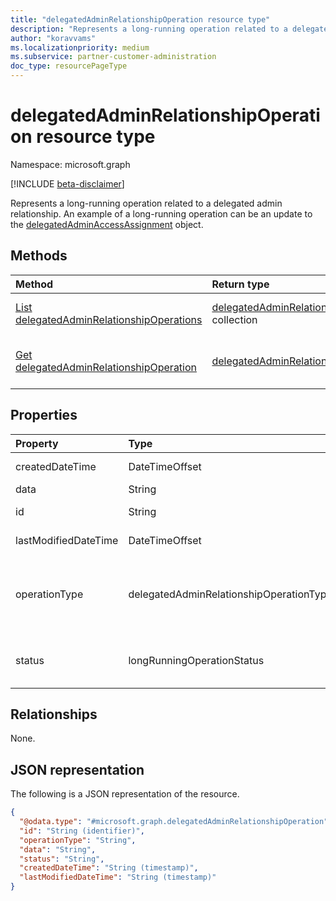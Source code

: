 ```yaml
---
title: "delegatedAdminRelationshipOperation resource type"
description: "Represents a long-running operation related to a delegated admin relationship."
author: "koravvams"
ms.localizationpriority: medium
ms.subservice: partner-customer-administration
doc_type: resourcePageType
---
```


# delegatedAdminRelationshipOperation resource type

Namespace: microsoft.graph

[!INCLUDE [beta-disclaimer](../../includes/beta-disclaimer.md)]

Represents a long-running operation related to a delegated admin relationship. An example of a long-running operation can be an update to the [delegatedAdminAccessAssignment](delegatedAdminAccessAssignment.md) object.

## Methods
|Method|Return type|Description|
|:---|:---|:---|
|[List delegatedAdminRelationshipOperations](../api/delegatedadminrelationship-list-operations.md)|[delegatedAdminRelationshipOperation](delegatedadminrelationshipoperation.md) collection|Get a list of the **delegatedAdminRelationshipOperation** objects and their properties.|
|[Get delegatedAdminRelationshipOperation](../api/delegatedadminrelationshipoperation-get.md)|[delegatedAdminRelationshipOperation](delegatedadminrelationshipoperation.md)|Read the properties and relationships of a **delegatedAdminRelationshipOperation** object.|

## Properties
|Property|Type|Description|
|:---|:---|:---|
|createdDateTime|DateTimeOffset|The time in ISO 8601 format and in UTC time when the long-running operation was created. Read-only.|
|data|String|The data (payload) for the operation. Read-only.|
|id|String|The unique identifier of the delegated admin long-running operation. Read-only. Inherited from [entity](../resources/entity.md).|
|lastModifiedDateTime|DateTimeOffset|The time in ISO 8601 format and in UTC time when the long-running operation was last modified. Read-only.|
|operationType|delegatedAdminRelationshipOperationType|The type of long-running operation. The possible values are: `delegatedAdminAccessAssignmentUpdate`, `unknownFutureValue`,`delegatedAdminRelationshipUpdate`. Read-only. You must use the `Prefer: include-unknown-enum-members` request header to get the following values from this [evolvable enum](/graph/best-practices-concept#handling-future-members-in-evolvable-enumerations)|
|status|longRunningOperationStatus|The status of the operation. Read-only. The possible values are: `notStarted`, `running`, `succeeded`, `failed`, `skipped`, `unknownFutureValue`. Read-only. Supports `$orderby`.|

## Relationships
None.

## JSON representation
The following is a JSON representation of the resource.
<!-- {
  "blockType": "resource",
  "keyProperty": "id",
  "@odata.type": "microsoft.graph.delegatedAdminRelationshipOperation",
  "baseType": "microsoft.graph.entity",
  "openType": false
}
-->
``` json
{
  "@odata.type": "#microsoft.graph.delegatedAdminRelationshipOperation",
  "id": "String (identifier)",
  "operationType": "String",
  "data": "String",
  "status": "String",
  "createdDateTime": "String (timestamp)",
  "lastModifiedDateTime": "String (timestamp)"
}
```
